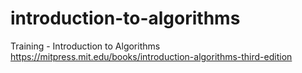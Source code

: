 # introduction-to-algorithms
Training - Introduction to Algorithms  https://mitpress.mit.edu/books/introduction-algorithms-third-edition
